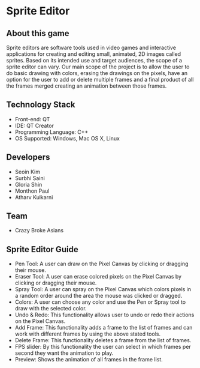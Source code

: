 # Sprite Editor


## About this game
Sprite editors are software tools used in video games and interactive applications for creating and editing small, animated, 2D images called sprites. Based on its intended use and target audiences, the scope of a sprite editor can vary. Our main scope of the project is to allow the user to do basic drawing with colors, erasing the drawings on the pixels, have an option for the user to add or delete multiple frames and a final product of all the frames merged creating an animation between those frames.
## Technology Stack
- Front-end: QT
- IDE: QT Creator
- Programming Language: C++
- OS Supported: Windows, Mac OS X, Linux

## Developers
- Seoin Kim
- Surbhi Saini
- Gloria Shin
- Monthon Paul
- Atharv Kulkarni

## Team
- Crazy Broke Asians

## Sprite Editor Guide
- Pen Tool: A user can draw on the Pixel Canvas by clicking or dragging their mouse.
- Eraser Tool: A user can erase colored pixels on the Pixel Canvas by clicking or dragging their mouse.
- Spray Tool: A user can spray on the Pixel Canvas which colors pixels in a random order around the area the mouse was clicked or dragged.
- Colors: A user can choose any color and use the Pen or Spray tool to draw with the selected color.
- Undo & Redo: This functionality allows user to undo or redo their actions on the Pixel Canvas.
- Add Frame: This functionality adds a frame to the list of frames and can work with different frames by using the above stated tools.
- Delete Frame: This functionality deletes a frame from the list of frames.
- FPS slider: By this functionality the user can select in which frames per second they want the animation to play.
- Preview: Shows the animation of all frames in the frame list.

